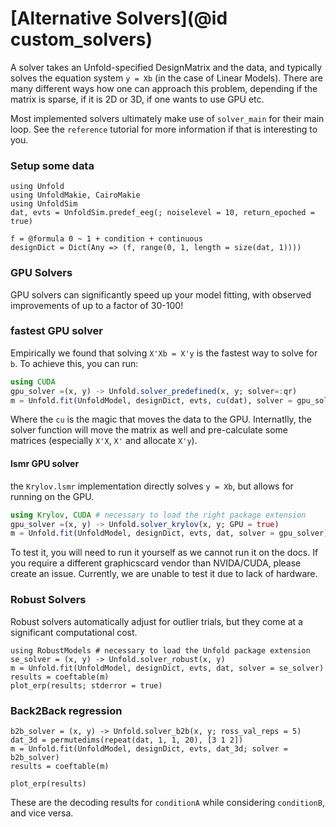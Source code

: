 # [Alternative Solvers](@id custom_solvers)

A solver takes an Unfold-specified DesignMatrix and the data, and typically solves the equation system `y = Xb` (in the case of Linear Models). There are many different ways how one can approach this problem, depending if the matrix is sparse, if it is 2D or 3D, if one wants to use GPU etc.

Most implemented solvers ultimately make use of `solver_main` for their main loop. See the `reference` tutorial for more information if that is interesting to you.

### Setup some data

```@Example main
using Unfold
using UnfoldMakie, CairoMakie
using UnfoldSim
dat, evts = UnfoldSim.predef_eeg(; noiselevel = 10, return_epoched = true)

f = @formula 0 ~ 1 + condition + continuous
designDict = Dict(Any => (f, range(0, 1, length = size(dat, 1))))
```

### GPU Solvers
GPU solvers can significantly speed up your model fitting, with observed improvements of up to a factor of 30-100!

### fastest GPU solver
Empirically we found that solving `X'Xb = X'y` is the fastest way to solve for `b`. To achieve this, you can run:
```julia
using CUDA
gpu_solver =(x, y) -> Unfold.solver_predefined(x, y; solver=:qr)
m = Unfold.fit(UnfoldModel, designDict, evts, cu(dat), solver = gpu_solver)
```
Where the `cu` is the magic that moves the data to the GPU. Internatlly, the solver function will move the matrix as well and pre-calculate some matrices (especially `X'X`, `X'` and allocate `X'y`). 

#### lsmr GPU solver
the `Krylov.lsmr` implementation directly solves `y = Xb`, but allows for running on the GPU.
```julia
using Krylov, CUDA # necessary to load the right package extension
gpu_solver =(x, y) -> Unfold.solver_krylov(x, y; GPU = true)
m = Unfold.fit(UnfoldModel, designDict, evts, dat, solver = gpu_solver)
```
To test it, you will need to run it yourself as we cannot run it on the docs. If you require a different graphicscard vendor than NVIDA/CUDA, please create an issue. Currently, we are unable to test it due to lack of hardware.

### Robust Solvers
Robust solvers automatically adjust for outlier trials, but they come at a significant computational cost.
```@Example main
using RobustModels # necessary to load the Unfold package extension
se_solver = (x, y) -> Unfold.solver_robust(x, y)
m = Unfold.fit(UnfoldModel, designDict, evts, dat, solver = se_solver)
results = coeftable(m)
plot_erp(results; stderror = true)
```

### Back2Back regression
```@Example main
b2b_solver = (x, y) -> Unfold.solver_b2b(x, y; ross_val_reps = 5)
dat_3d = permutedims(repeat(dat, 1, 1, 20), [3 1 2])
m = Unfold.fit(UnfoldModel, designDict, evts, dat_3d; solver = b2b_solver)
results = coeftable(m)

plot_erp(results)
```
These are the decoding results for `conditionA` while considering `conditionB`, and vice versa. 


